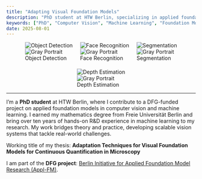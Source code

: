 ```yaml
---
title: "Adapting Visual Foundation Models"
description: "PhD student at HTW Berlin, specializing in applied foundation models in computer vision and machine learning."
keywords: ["PhD", "Computer Vision", "Machine Learning", "Foundation Models"]
date: 2025-08-01
---
```


<!-- Force-loading the Font Awesome library -->
<link rel="stylesheet" href="https://cdnjs.cloudflare.com/ajax/libs/font-awesome/6.5.2/css/all.min.css" integrity="sha512-SnH5WK+bZxgPHs44uWIX+LLJAJ9/2PkPKZ5QiAj6Ta86w+fsb2TkcmfRyVX3pBnMFcV7oQPJkl9QevSCWr3W6A==" crossorigin="anonymous" referrerpolicy="no-referrer" />

<div class="no-flip" style="display: flex; flex-wrap: wrap; justify-content: center; gap: 20px;">
  <!-- Flip Card 1: Object Detection -->
  <div class="flip-card">
    <div class="flip-card-inner">
      <div class="flip-card-front">
        <img src="/assets/images/portrait_detect.png" alt="Object Detection" />
      </div>
      <div class="flip-card-back">
        <img src="/assets/images/portrait_gray.png" alt="Gray Portrait" />
        <div class="card-text-overlay">Object Detection</div>
      </div>
    </div>
  </div>
  <!-- Flip Card 2: Face Recognition -->
  <div class="flip-card">
    <div class="flip-card-inner">
      <div class="flip-card-front">
        <img src="/assets/images/portrait_face.png" alt="Face Recognition" />
      </div>
      <div class="flip-card-back">
        <img src="/assets/images/portrait_gray.png" alt="Gray Portrait" />
        <div class="card-text-overlay">Face Recognition</div>
      </div>
    </div>
  </div>
  <!-- Flip Card 3: Segmentation -->
  <div class="flip-card">
    <div class="flip-card-inner">
      <div class="flip-card-front">
        <img src="/assets/images/portrait_segment.png" alt="Segmentation" />
      </div>
      <div class="flip-card-back">
        <img src="/assets/images/portrait_gray.png" alt="Gray Portrait" />
        <div class="card-text-overlay">Segmentation</div>
      </div>
    </div>
  </div>
  <!-- Flip Card 4: Depth Estimation -->
  <div class="flip-card">
    <div class="flip-card-inner">
      <div class="flip-card-front">
        <img src="/assets/images/portrait_depth_2.png" alt="Depth Estimation" />
      </div>
      <div class="flip-card-back">
        <img src="/assets/images/portrait_gray.png" alt="Gray Portrait" />
        <div class="card-text-overlay">Depth Estimation</div>
      </div>
    </div>
  </div>
</div>

---

I’m a **PhD student** at HTW Berlin, where I contribute to a DFG-funded project on applied foundation models in computer vision and machine learning. I earned my mathematics degree from Freie Universität Berlin and bring over ten years of hands-on R&D experience in machine learning to my research. My work bridges theory and practice, developing scalable vision systems that tackle real-world challenges.

Working title of my thesis:
**Adaptation Techniques for Visual Foundation Models for Continuous Quantification in Microscopy**

I am part of the **DFG project**: [Berlin Initiative for Applied Foundation Model Research (Appl-FM)](https://www.bht-berlin.de/3873/article/9084).

<!-- This is the final, all-Font-Awesome icon block -->
<div class="icon-block" style="display: flex; flex-wrap: wrap; justify-content: center; align-items: center; gap: 28px; margin-top: 20px; font-size: 2rem;">
  <a href="https://github.com/mario-koddenbrock" target="_blank" rel="noopener noreferrer" title="GitHub">
    <i class="fa-brands fa-github"></i>
  </a>
  <a href="https://www.linkedin.com/in/koddenbrock/" target="_blank" rel="noopener noreferrer" title="LinkedIn">
    <i class="fa-brands fa-linkedin"></i>
  </a>
  <a href="https://scholar.google.com/citations?user=wqHic0AAAAAJ&hl=de" target="_blank" rel="noopener noreferrer" title="Google Scholar">
    <i class="fa-brands fa-google-scholar"></i>
  </a>
  <a href="https://orcid.org/0000-0003-3327-7404" target="_blank" rel="noopener noreferrer" title="ORCID">
    <i class="fa-brands fa-orcid"></i>
  </a>
  <a href="https://www.htw-berlin.de/hochschule/personen/person/?eid=14549" target="_blank" rel="noopener noreferrer" title="HTW Berlin">
    <i class="fa-solid fa-building-columns"></i>
  </a>
  <a href="https://dblp.org/pid/189/6995.html" target="_blank" rel="noopener noreferrer" title="DBLP">
    <i class="fa-solid fa-book"></i>
  </a>
  <a href="https://openreview.net/profile?id=~Mario_Koddenbrock1" target="_blank" rel="noopener noreferrer" title="OpenReview">
    <i class="fa-solid fa-book-open"></i>
  </a>
</div>